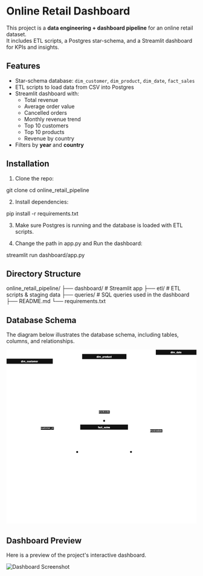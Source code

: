 # Online Retail Dashboard

This project is a **data engineering + dashboard pipeline** for an online retail dataset.  
It includes ETL scripts, a Postgres star-schema, and a Streamlit dashboard for KPIs and insights.

## Features

- Star-schema database: `dim_customer`, `dim_product`, `dim_date`, `fact_sales`
- ETL scripts to load data from CSV into Postgres
- Streamlit dashboard with:
  - Total revenue
  - Average order value
  - Cancelled orders
  - Monthly revenue trend
  - Top 10 customers
  - Top 10 products
  - Revenue by country
- Filters by **year** and **country**

## Installation

1. Clone the repo:

git clone <repo-url>
cd online_retail_pipeline

2. Install dependencies:

pip install -r requirements.txt

3. Make sure Postgres is running and the database is loaded with ETL scripts.

4. Change the path in app.py and Run the dashboard:

streamlit run dashboard/app.py

## Directory Structure

online_retail_pipeline/
├── dashboard/        # Streamlit app
├── etl/              # ETL scripts & staging data
├── queries/          # SQL queries used in the dashboard
├── README.md
└── requirements.txt


## Database Schema

The diagram below illustrates the database schema, including tables, columns, and relationships.

![Database Schema Diagram](./assets/db_diagram.png)

## Dashboard Preview

Here is a preview of the project's interactive dashboard.

![Dashboard Screenshot](./assets/dashboard.png)
